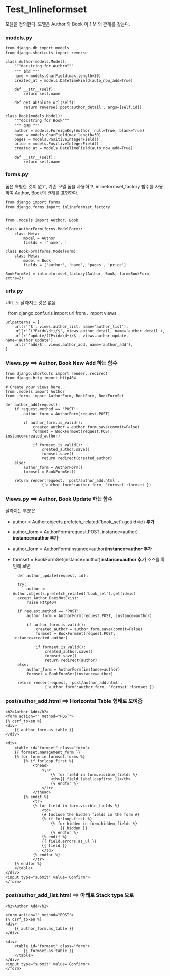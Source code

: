# Test_Inlineformset
모델을 정의한다. 모델은 Author 와 Book 이 1:M 의 관계를 갖는다.

### models.py
    from django.db import models
    from django.shortcuts import reverse

    class Author(models.Model):
        """docstring for Authro"""
        """ 설명 """
        name = models.CharField(max_length=30)
        created_at = models.DateTimeField(auto_now_add=True)

        def __str__(self):
            return self.name

        def get_absolute_url(self):
            return reverse('post:author_detail', args=[self.id])

    class Book(models.Model):
        """docstring for Book"""
        """ 설명 """
        author = models.ForeignKey(Author, null=True, blank=True)
        name = models.CharField(max_length=30)
        pages = models.PositiveIntegerField()
        price = models.PositiveIntegerField()
        created_at = models.DateTimeField(auto_now_add=True)

        def __str__(self):
            return self.name
       
### forms.py
폼은 특별한 것이 없고, 기존 모델 폼을 사용하고, inlineformset_factory 함수를 사용하여 Author, Book의 관계를 표현한다.

    from django import forms
    from django.forms import inlineformset_factory


    from .models import Author, Book

    class AuthorForm(forms.ModelForm):
        class Meta:
            model = Author
            fields = ['name', ]

    class BookForm(forms.ModelForm):
        class Meta:
            model = Book
            fields = ['author', 'name', 'pages', 'price']

    BookFormSet = inlineformset_factory(Author, Book, form=BookForm, extra=2)  


### urls.py
URL 도 달라지는 것은 없음

   from django.conf.urls import url
    from . import views

    urlpatterns = [
        url(r'^$', views.author_list, name='author_list'),
        url(r'^(?P<id>\d+)/$', views.author_detail, name='author_detail'),
        url(r'^update/(?P<id>\d+)/$', views.author_update, name='author_update'),
        url(r'^add/$', views.author_add, name='author_add'),
    ]

### Views.py ==> Author, Book New Add 하는 함수

    from django.shortcuts import render, redirect
    from django.http import Http404

    # Create your views here.
    from .models import Author
    from .forms import AuthorForm, BookForm, BookFormSet

    def author_add(request):
        if request.method == 'POST':
            author_form = AuthorForm(request.POST)

            if author_form.is_valid():
                created_author = author_form.save(commit=False)
                formset = BookFormSet(request.POST, instance=created_author)

                if formset.is_valid():
                    created_author.save()
                    formset.save()
                    return redirect(created_author)
        else:
            author_form = AuthorForm()
            formset = BookFormSet()

        return render(request, 'post/author_add.html',
                    {'author_form':author_form, 'formset':formset })

### Views.py ==> Author, Book Update 하는 함수
달라지는 부분은 
* author = Author.objects.prefetch_related('book_set').get(id=id) **추가**
* author_form = AuthorForm(request.POST, instance=author) **instance=author 추가**
* author_form = AuthorForm(instance=author)**instance=author 추가**
* formset = BookFormSet(instance=author)**instance=author 추가**
소스를 확인해 보면


        def author_update(request, id):

        try:
            author = Author.objects.prefetch_related('book_set').get(id=id)
        except Author.DoesNotExist:
            raise Http404

        if request.method == 'POST':
            author_form = AuthorForm(request.POST, instance=author)

            if author_form.is_valid():
                created_author = author_form.save(commit=False)
                formset = BookFormSet(request.POST, instance=created_author)

                if formset.is_valid():
                    created_author.save()
                    formset.save()
                    return redirect(author)
        else:
            author_form = AuthorForm(instance=author)
            formset = BookFormSet(instance=author)

        return render(request, 'post/author_add.html',
                    {'author_form':author_form, 'formset':formset })

                    
### post/author_add.html ==> Horizontal Table 형태로 보여줌

    <h2>Author Add</h2>
    <form action="" method="POST">
    {% csrf_token %}
    <div>
        {{ author_form.as_table }}
    </div>

    <div>
        <table id="formset" class="form">
        {{ formset.management_form }}
        {% for form in formset.forms %}
            {% if forloop.first %}
                <thead>
                    <tr>
                        {% for field in form.visible_fields %}
                        <th>{{ field.label|capfirst }}</th>
                        {% endfor %}
                    </tr>
                </thead>
            {% endif %}
                <tr>
                {% for field in form.visible_fields %}
                    <td>
                    {# Include the hidden fields in the form #}
                    {% if forloop.first %}
                        {% for hidden in form.hidden_fields %}
                            {{ hidden }}
                        {% endfor %}
                    {% endif %}
                    {{ field.errors.as_ul }}
                    {{ field }}
                    </td>
                {% endfor %}
                </tr>
        {% endfor %}
        </table>
    </div>
    <input type="submit" value='Confirm'>
    </form>
    
### post/author_add_list.html  ==> 아래로 Stack type 으로 
    <h2>Author Add</h2>

    <form action="" method="POST">
    {% csrf_token %}
    <div>
        {{ author_form.as_table }}
    </div>

    <div>
        <table id="formset" class="form">
            {{ formset.as_table }}
        </table>
    </div>
    <input type="submit" value='Confirm'>
    </form>    
